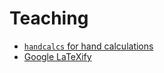 # Teaching

- [`handcalcs` for hand calculations](https://github.com/connorferster/handcalcs)
- [Google LaTeXify](https://github.com/google/latexify_py)
